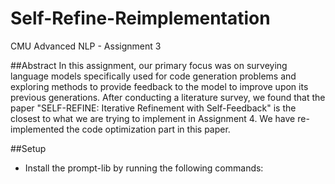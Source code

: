 # Self-Refine-Reimplementation
CMU Advanced NLP - Assignment 3

##Abstract
In this assignment, our primary focus was on surveying language models specifically used for code generation problems and exploring methods to provide feedback to the model to improve upon its previous generations. After conducting a literature survey, we found that the paper "SELF-REFINE: Iterative Refinement with Self-Feedback" is the closest to what we are trying to implement in Assignment 4. We have re-implemented the code optimization part in this paper.

##Setup
- Install the prompt-lib by running the following commands:
  ```x = 0
   ```
